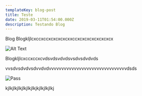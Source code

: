 ```yaml
---
templateKey: blog-post
title: Teste
date: 2019-03-11T01:54:00.000Z
description: Testando Blog
---
```

Blog Blogkljlcxccxccxcxcxcxcxxccxcxcxcxcxcxcxcx

![Alt Text](/img/apple-touch-icon.png "Passarinho")

Blogkljlcxccxccxcvdsvdsvdvdsvsdvsdvdvds

vvsdvsdvdvsdvvdvdvvvvvvvvvvvvvvvvvvvvvvvvvvvvvvvdsds



![Pass](/img/pic01.jpg "Passaro")

kjlkjlkjlkjlkjlkjlkjkjlkjlkjlkj
